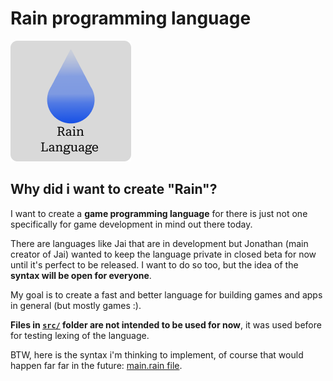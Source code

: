 # Rain programming language
![](icons/Rain-Logo.png)

## Why did i want to create "Rain"?

I want to create a **game programming language** for there is just not one specifically for game development in mind out there today.

There are languages like Jai that are in development but Jonathan (main creator of Jai) wanted to keep the language private in closed beta for now until it's perfect to be released. I want to do so too, but the idea of the **syntax will be open for everyone**.

My goal is to create a fast and better language for building games and apps in general (but mostly games :).

**Files in [`src/`](src/) folder are not intended to be used for now**, it was used before for testing lexing of the language.

BTW, here is the syntax i'm thinking to implement, of course that would happen far far in the future: [main.rain file](test/main.rain).
